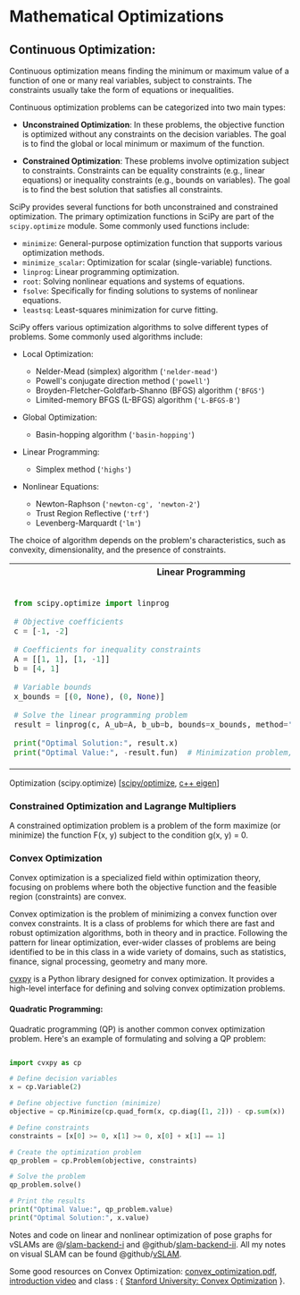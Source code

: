 # Mathematical Optimizations

## Continuous Optimization:

Continuous optimization means finding the minimum or maximum value of a function of one or many real variables, subject to constraints. The constraints usually take the form of equations or inequalities. 

Continuous optimization problems can be categorized into two main types:

- <b>Unconstrained Optimization</b>: In these problems, the objective function is optimized without any constraints on the decision variables. The goal is to find the global or local minimum or maximum of the function.

- <b>Constrained Optimization</b>: These problems involve optimization subject to constraints. Constraints can be equality constraints (e.g., linear equations) or inequality constraints (e.g., bounds on variables). The goal is to find the best solution that satisfies all constraints.

SciPy provides several functions for both unconstrained and constrained optimization. The primary optimization functions in SciPy are part of the `scipy.optimize` module. Some commonly used functions include:

- `minimize`: General-purpose optimization function that supports various optimization methods.
- `minimize_scalar`: Optimization for scalar (single-variable) functions.
- `linprog`: Linear programming optimization.
- `root`: Solving nonlinear equations and systems of equations.
- `fsolve`: Specifically for finding solutions to systems of nonlinear equations.
- `leastsq`: Least-squares minimization for curve fitting.

SciPy offers various optimization algorithms to solve different types of problems. Some commonly used algorithms include:

- Local Optimization:
    + Nelder-Mead (simplex) algorithm (`'nelder-mead'`)
    + Powell's conjugate direction method (`'powell'`)
    + Broyden-Fletcher-Goldfarb-Shanno (BFGS) algorithm (`'BFGS'`)
    + Limited-memory BFGS (L-BFGS) algorithm (`'L-BFGS-B'`)

- Global Optimization:
    + Basin-hopping algorithm (`'basin-hopping'`)
- Linear Programming:
    + Simplex method (`'highs'`)
- Nonlinear Equations:
    + Newton-Raphson (`'newton-cg', 'newton-2'`)
    + Trust Region Reflective (`'trf'`)
    + Levenberg-Marquardt (`'lm'`)

The choice of algorithm depends on the problem's characteristics, such as convexity, dimensionality, and the presence of constraints.

<table width=100%>
<tr>
<th>Linear Programming</th>
<th>Nonlinear Optimization</th>
</tr>
<tr>
<td>

```python

from scipy.optimize import linprog

# Objective coefficients
c = [-1, -2]

# Coefficients for inequality constraints
A = [[1, 1], [1, -1]]
b = [4, 1]

# Variable bounds
x_bounds = [(0, None), (0, None)]

# Solve the linear programming problem
result = linprog(c, A_ub=A, b_ub=b, bounds=x_bounds, method='highs')

print("Optimal Solution:", result.x)
print("Optimal Value:", -result.fun)  # Minimization problem, so negate the result


```
</td>
<td>

```python

from scipy.optimize import minimize

# Define the objective function
def objective(x):
    return x[0]**2 + x[1]**2

# Initial guess
x0 = [1.0, 1.0]

# Minimize the objective function with bounds
result = minimize(objective, x0, method='SLSQP', bounds=[(-1, 1), (-1, 1)])

print("Optimal Solution:", result.x)
print("Optimal Value:", result.fun)


```
</td>
</tr>
</table>

Optimization (scipy.optimize) [[scipy/optimize](https://docs.scipy.org/doc/scipy/tutorial/optimize.html), [c++ eigen](https://eigen.tuxfamily.org/index.php?title=Main_Page)] 


### Constrained Optimization and Lagrange Multipliers

A constrained optimization problem is a problem of the form
maximize (or minimize) the function F(x, y) subject to the
condition g(x, y) = 0.


### Convex Optimization

Convex optimization is a specialized field within optimization theory, focusing on problems where both the objective function and the feasible region (constraints) are convex.

Convex optimization is the problem of minimizing a convex function over convex constraints. It is a class of problems for which there are fast and robust optimization algorithms, both in theory and in practice. Following the pattern for linear optimization, ever-wider classes of problems are being identified to be in this class in a wide variety of domains, such as statistics, finance, signal processing, geometry and many more. 

[cvxpy](https://github.com/cvxpy/cvxpy) is a Python library designed for convex optimization. It provides a high-level interface for defining and solving convex optimization problems.

#### Quadratic Programming: 

Quadratic programming (QP) is another common convex optimization problem. Here's an example of formulating and solving a QP problem:

```python

import cvxpy as cp

# Define decision variables
x = cp.Variable(2)

# Define objective function (minimize)
objective = cp.Minimize(cp.quad_form(x, cp.diag([1, 2])) - cp.sum(x))

# Define constraints
constraints = [x[0] >= 0, x[1] >= 0, x[0] + x[1] == 1]

# Create the optimization problem
qp_problem = cp.Problem(objective, constraints)

# Solve the problem
qp_problem.solve()

# Print the results
print("Optimal Value:", qp_problem.value)
print("Optimal Solution:", x.value)


```



Notes and code on linear and nonlinear optimization of pose graphs for vSLAMs are @/[slam-backend-i](https://github.com/florist-notes/aicore_n/blob/main/notes/code/slam/optimization.MD) and @github/[slam-backend-ii](https://github.com/florist-notes/aicore_n/blob/main/notes/code/slam/optimization2.MD). All my notes on visual SLAM can be found @github/[vSLAM](https://github.com/florist-notes/aicore_n/blob/main/notes/code/slam/README.MD). 

Some good resources on Convex Optimization: [convex_optimization.pdf](./notes/convexopt.pdf), [introduction video](https://youtu.be/oLowhs83aHk?si=wb0bQ1pB7bpv4MaL) and class : { [Stanford University: Convex Optimization](https://www.edx.org/learn/engineering/stanford-university-convex-optimization) }.